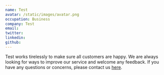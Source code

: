 ```yaml
---
name: Test
avatar: /static/images/avatar.png
occupation: Business
company: Test
email: 
twitter: 
linkedin: 
github: 
---
```


Test works tirelessly to make sure all customers are happy. We are always looking for ways to improve our service and welcome any feedback. If you have any questions or concerns, please contact us [here](mailto:).
